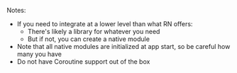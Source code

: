 

Notes:
- If you need to integrate at a lower level than what RN offers:
  - There's likely a library for whatever you need
  - But if not, you can create a native module
- Note that all native modules are initialized at app start, so be careful how many you have
- Do not have Coroutine support out of the box
